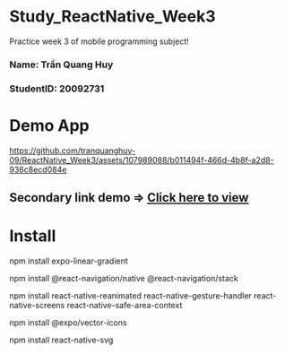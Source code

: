 # Study_ReactNative_Week3
Practice week 3 of mobile programming subject!

<h3>Name: Trần Quang Huy</h3>
<h3>StudentID: 20092731</h3>

# Demo App

https://github.com/tranquanghuy-09/ReactNative_Week3/assets/107989088/b011494f-466d-4b8f-a2d8-936c8ecd084e

## Secondary link demo => [Click here to view](https://youtu.be/LonNCi-wLbI)

# Install

npm install expo-linear-gradient

npm install @react-navigation/native @react-navigation/stack

npm install react-native-reanimated react-native-gesture-handler react-native-screens react-native-safe-area-context

npm install @expo/vector-icons

npm install react-native-svg
